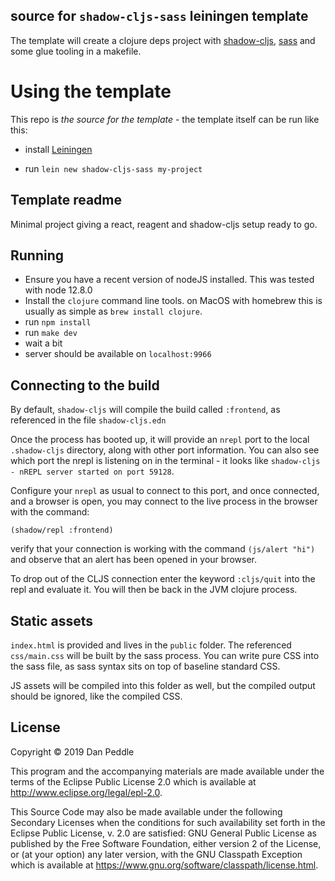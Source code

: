 ## source for `shadow-cljs-sass` leiningen template

The template will create a clojure deps project with [shadow-cljs](http://shadow-cljs.org), [sass](https://sass-lang.com) and some glue tooling in a makefile.

# Using the template

This repo is _the source for the template_ - the template itself can be run like this:

- install [Leiningen](https://leiningen.org)

- run `lein new shadow-cljs-sass my-project`

## Template readme

Minimal project giving a react, reagent and shadow-cljs setup ready to go.

## Running

- Ensure you have a recent version of nodeJS installed. This was tested with node 12.8.0
- Install the `clojure` command line tools. on MacOS with homebrew this is usually as simple as `brew install clojure`.
- run `npm install`
- run `make dev`
- wait a bit
- server should be available on `localhost:9966`

## Connecting to the build

By default, `shadow-cljs` will compile the build called `:frontend`, as referenced in the file `shadow-cljs.edn`

Once the process has booted up, it will provide an `nrepl` port to the local `.shadow-cljs` directory, along with other port information. You can also see which port the nrepl is listening on in the terminal - it looks like `shadow-cljs - nREPL server started on port 59128`.

Configure your `nrepl` as usual to connect to this port, and once connected, and a browser is open, you may connect to the live process in the browser with the command:

`(shadow/repl :frontend)`

verify that your connection is working with the command `(js/alert "hi")` and observe that an alert has been opened in your browser.

To drop out of the CLJS connection enter the keyword `:cljs/quit` into the repl and evaluate it. You will then be back in the JVM clojure process.

## Static assets

`index.html` is provided and lives in the `public` folder. The referenced `css/main.css` will be built by the sass process. You can write pure CSS into the sass file, as sass syntax sits on top of baseline standard CSS.

JS assets will be compiled into this folder as well, but the compiled output should be ignored, like the compiled CSS.

## License

Copyright © 2019 Dan Peddle

This program and the accompanying materials are made available under the
terms of the Eclipse Public License 2.0 which is available at
http://www.eclipse.org/legal/epl-2.0.

This Source Code may also be made available under the following Secondary
Licenses when the conditions for such availability set forth in the Eclipse
Public License, v. 2.0 are satisfied: GNU General Public License as published by
the Free Software Foundation, either version 2 of the License, or (at your
option) any later version, with the GNU Classpath Exception which is available
at https://www.gnu.org/software/classpath/license.html.
